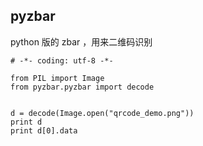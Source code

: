 ## pyzbar

python 版的 zbar ，用来二维码识别

```
# -*- coding: utf-8 -*-

from PIL import Image
from pyzbar.pyzbar import decode


d = decode(Image.open("qrcode_demo.png"))
print d
print d[0].data

```